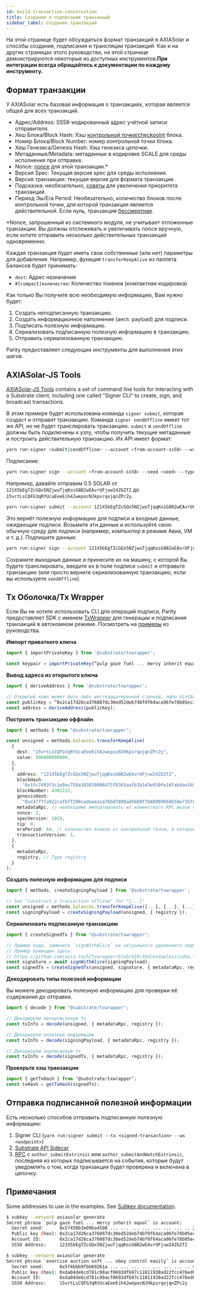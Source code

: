 ```yaml
---
id: build-transaction-construction
title: Создание и подписание транзакций
sidebar_label: Создание транзакций
---
```


На этой странице будет обсуждаться формат транзакций в AXIASolar и способы создания, подписания и трансляции транзакций. Как и на других страницах этого руководства, на этой странице демонстрируются некоторые из доступных инструментов.**При интеграции всегда обращайтесь к документации по каждому инструменту.**

## Формат транзакции

У AXIASolar есть базовая информация о транзакциях, которая является общей для всех транзакций.

- Адрес/Address: SS58-кодированный адрес учётной записи отправителя.
- Хеш Блока/Block Hash: Хэш [контрольной точки/checkpoint](build-protocol-info#transaction-mortality) блока.
- Номер Блока/Block Number: номер контрольной точки блока.
- Хеш Генезиса/Genesis Hash: Хэш генезиса цепочки.
- Метаданные/Metadata: метаданные в кодировке SCALE для среды исполнения при отправке.
- Nonce: [nonce](https://ru.wikipedia.org/wiki/Nonce) для этой транзакции.\*
- Версия Spec: Текущая версия spec для среды исполнения.
- Версия транзакции: текущая версия для формата транзакции.
- Подсказка: необязательно, [советы](build-protocol-info#fees) для увеличения приоритета транзакций.
- Период Эы/Era Period: Необязательно, количество блоков после контрольной точки, для которой транзакция является действительной. Если нуль, транзакция [бессмертная](build-protocol-info#transaction-mortality).

\*Nonce, запрошенный из системного модуля, не учитывает отложенные транзакции. Вы должны отслеживать и увеличивать nonce вручную, если хотите отправить несколько действительных транзакций одновременно.

Каждая транзакция будет иметь свои собственные (или нет) параметры для добавления. Например, функция `transferKeepAlive` из паллета Балансов будет принимать:

- `dest`: Адрес назначения
- `#[compact]количество`: Количество токенов (компактная кодировка)

Как только Вы получите всю необходимую информацию, Вам нужно будет:

1. Создать неподписанную транзакцию.
1. Создать информационное наполнение (англ. payload) для подписи.
1. Подписать полезную информацию.
1. Сериализовать подписанную полезную информацию в транзакцию.
1. Отправить сериализованную транзакцию.

Parity предоставляет следующие инструменты для выполнения этих шагов.

## AXIASolar-JS Tools

[AXIASolar-JS Tools](https://github.com/axiasolar-js/tools) contains a set of command line tools for interacting with a Substrate client, including one called "Signer CLI" to create, sign, and broadcast transactions.

В этом примере будет использована команда `signer submit`, которая создаст и отправит транзакцию. Команда `signer sendOffline` имеет тот же API, но не будет транслировать транзакцию. `submit` и `sendOffline` должны быть подключены к узлу, чтобы получить текущие метаданные и построить действительную транзакцию. Их API имеет формат:

```bash
yarn run:signer <submit|sendOffline> --account <from-account-ss58> --ws <endpoint> <module.method> [param1] [...] [paramX]
```

Подписание:

```bash
yarn run:signer sign --account <from-account-ss58> --seed <seed> --type <sr25519|ed25519> <payload>
```

Например, давайте отправим 0.5 SOLAR от `121X5bEgTZcGQx5NZjwuTjqKoiG8B2wEAvrUFjuw24ZGZf2` до `15vrtLsCQFG3qRYUcaEeeEih4JwepocNJkpsrqojqnZPc2y`.

```bash
yarn run:signer submit --account 121X5bEgTZcGQx5NZjwuTjqqKoiG8B2wEAvrUFjuw24ZGZf2 --ws ws://127.0.0.1:9944 balances.transferKeepAlive 15vrtLsCQFG3qRYUcaEeeEih4JwepocNJHkpsrqojqnZPc2y 500000000000
```

Это вернёт полезную информацию для подписи и входные данные, ожидающие подписи. Возьмите эти данные и используйте свою обычную среду для подписи (например, компьютер в режиме Авиа, VM и т. д.). Подпишите данные:

```bash
yarn run:signer sign --account 121X5bEgTZcGQx5NZjwuTjqqKoiG8B2wEAvrUFjuw24ZGZf2 --seed "pulp gaze fuel ... mercy inherit equal" --type sr25519 0x040300ff4a83f1...a8239139ff3ff7c3f6
```

Сохраните выходные данные и принесите их на машину, с которой Вы будете транслировать, введите их в поле подписи `submit` и отправьте транзакцию (или просто верните сериализованную транзакцию, если вы используете `sendOffline`).

## Tx Оболочка/Tx Wrapper

Если Вы не хотите использовать CLI для операций подписи, Parity предоставляет SDK с именем [TxWrapper](https://github.com/axia-tech/txwrapper) для генерации и подписания транзакций в автономном режиме. Посмотреть на [примеры](https://github.com/axia-tech/txwrapper/tree/master/examples) из руководства.

**Импорт приватного ключа**

```ts
import { importPrivateKey } from '@substrate/txwrapper';

const keypair = importPrivateKey(“pulp gaze fuel ... mercy inherit equal”);
```

**Вывод адреса из открытого ключа**

```ts
import { deriveAddress } from '@substrate/txwrapper';

// Открытый ключ может быть либо шестнадцатеричной строкой, либо Uint8Array
const publicKey = “0x2ca17d26ca376087dc30ed52deb74bf0f64aca96fe78b05ec3e720a72adb1235”;
const address = deriveAddress(publicKey);
```

**Построить транзакцию оффлайн**

```ts
import { methods } from "@substrate/txwrapper";

const unsigned = methods.balances.transferKeepAlive(
  {
    dest: "15vrtLsCQFG3qRYUcaEeeEih4JwepocNJHkpsrqojqnZPc2y",
    value: 500000000000,
  },
  {
    address: "121X5bEgTZcGQx5NZjwuTjqqKoiG8B2wEAvrUFjuw24ZGZf2",
    blockHash:
      "0x1fc7493f3c1e9ac758a183839906475f8363aafb1b1d3e910fe16fab4ae1b582",
    blockNumber: 4302222,
    genesisHash:
      "0xe3777fa922cafbff200cadeaea1a76bd7898ad5b89f7848999058b50e715f636",
    metadataRpc, // необходимо импортировать из клиентского RPC вызов state_getMetadata
    nonce: 2,
    specVersion: 1019,
    tip: 0,
    eraPeriod: 64, // количество блоков от контрольной точки, в которой транзакция является действительной
    transactionVersion: 1,
  },
  {
    metadataRpc,
    registry, // Type registry
  }
);
```

**Создать полезную информацию для подписи**

```ts
import { methods, createSigningPayload } from '@substrate/txwrapper';

// See "Construct a transaction offline" for "{...}"
const unsigned = methods.balances.transferKeepAlive({...}, {...}, {...});
const signingPayload = createSigningPayload(unsigned, { registry });
```

**Сериализовать подписанную транзакцию**

```ts
import { createSignedTx } from "@substrate/txwrapper";

// Пример кода, замените `signWithAlice` на актуального удаленного подписанта.
// Пример приведен здесь:
// https://github.com/axia-tech/txwrapper/blob/630c38d/examples/index.ts#L50-L68
const signature = await signWithAlice(signingPayload);
const signedTx = createSignedTx(unsigned, signature, { metadataRpc, registry });
```

**Декодировать типы полезной информации**

Вы можете декодировать полезную информацию для проверки её содержания до отправки.

```ts
import { decode } from "@substrate/txwrapper";

// Декодируем неподписанную tx
const txInfo = decode(unsigned, { metadataRpc, registry });

// Декодируем полезную информацию
const txInfo = decode(signingPayload, { metadataRpc, registry });

// Декодируем подписанную tx
const txInfo = decode(signedTx, { metadataRpc, registry });
```

**Проверьте хэш транзакции**

```ts
import { getTxHash } from ‘@substrate/txwrapper’;
const txHash = getTxHash(signedTx);
```

## Отправка подписанной полезной информации

Есть несколько способов отправить подписанную полезную информацию:

1. Signer CLI (`yarn run:signer submit --tx <signed-transaction> --ws <endpoint>`)
1. [Substrate API Sidecar](build-node-interaction#substrate-api-sidecar)
1. [RPC](build-node-interaction#axiasolar-rpc) с `author_submitExtrinsic` или `author_submitAndWatchExtrinsic`, последняя из которых подписывается на события, которые будут уведомлять о том, когда транзакция будет проверена и включена в цепочку.

## Примечания

Some addresses to use in the examples. See [Subkey documentation](https://substrate.dev/docs/en/knowledgebase/integrate/subkey).

```bash
$ subkey --network axiasolar generate
Secret phrase `pulp gaze fuel ... mercy inherit equal` is account:
  Secret seed:      0x57450b3e09ba4598 ... ... ... ... ... ... ... .. 219756eeba80bb16
  Public key (hex): 0x2ca17d26ca376087dc30ed52deb74bf0f64aca96fe78b05ec3e720a72adb1235
  Account ID:       0x2ca17d26ca376087dc30ed52deb74bf0f64aca96fe78b05ec3e720a72adb1235
  SS58 Address:     121X5bEgTZcGQx5NZjwuTjqqKoiG8B2wEAvrUFjuw24ZGZf2

$ subkey --network axiasolar generate
Secret phrase `exercise auction soft ... obey control easily` is account:
  Secret seed:      0x5f4bbb9fbb69261a ... ... ... ... ... ... ... .. 4691ed7d1130fbbd
  Public key (hex): 0xda04de6cd781c98acf0693dfb97c11011938ad22fcc476ed0089ac5aec3fe243
  Account ID:       0xda04de6cd781c98acf0693dfb97c11011938ad22fcc476ed0089ac5aec3fe243
  SS58 Address:     15vrtLsCQFG3qRYUcaEeeEih4JwepocNJHkpsrqojqnZPc2y
```
